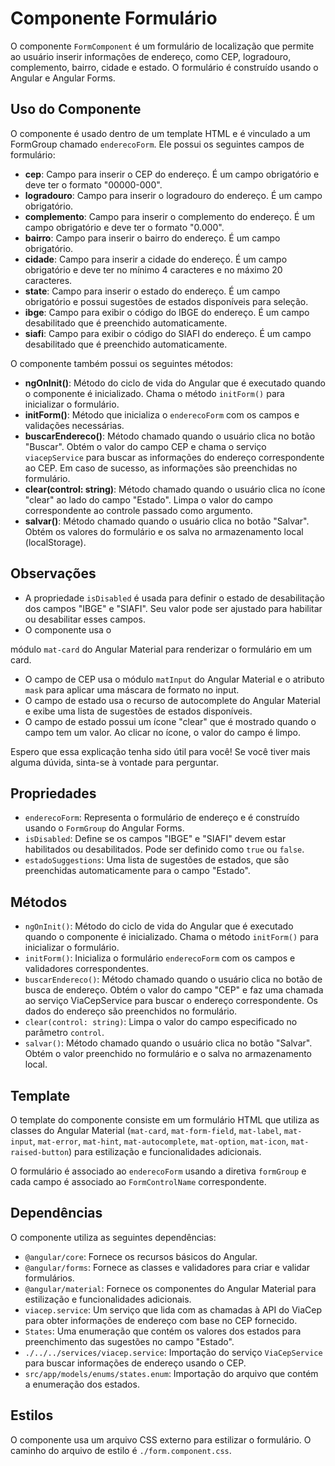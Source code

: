 # Componente Formulário

O componente `FormComponent` é um formulário de localização que permite ao usuário inserir informações de endereço, como CEP, logradouro, complemento, bairro, cidade e estado. O formulário é construído usando o Angular e Angular Forms.

## Uso do Componente

O componente é usado dentro de um template HTML e é vinculado a um FormGroup chamado `enderecoForm`. Ele possui os seguintes campos de formulário:

- **cep**: Campo para inserir o CEP do endereço. É um campo obrigatório e deve ter o formato "00000-000".
- **logradouro**: Campo para inserir o logradouro do endereço. É um campo obrigatório.
- **complemento**: Campo para inserir o complemento do endereço. É um campo obrigatório e deve ter o formato "0.000".
- **bairro**: Campo para inserir o bairro do endereço. É um campo obrigatório.
- **cidade**: Campo para inserir a cidade do endereço. É um campo obrigatório e deve ter no mínimo 4 caracteres e no máximo 20 caracteres.
- **state**: Campo para inserir o estado do endereço. É um campo obrigatório e possui sugestões de estados disponíveis para seleção.
- **ibge**: Campo para exibir o código do IBGE do endereço. É um campo desabilitado que é preenchido automaticamente.
- **siafi**: Campo para exibir o código do SIAFI do endereço. É um campo desabilitado que é preenchido automaticamente.

O componente também possui os seguintes métodos:

- **ngOnInit()**: Método do ciclo de vida do Angular que é executado quando o componente é inicializado. Chama o método `initForm()` para inicializar o formulário.
- **initForm()**: Método que inicializa o `enderecoForm` com os campos e validações necessárias.
- **buscarEndereco()**: Método chamado quando o usuário clica no botão "Buscar". Obtém o valor do campo CEP e chama o serviço `viacepService` para buscar as informações do endereço correspondente ao CEP. Em caso de sucesso, as informações são preenchidas no formulário.
- **clear(control: string)**: Método chamado quando o usuário clica no ícone "clear" ao lado do campo "Estado". Limpa o valor do campo correspondente ao controle passado como argumento.
- **salvar()**: Método chamado quando o usuário clica no botão "Salvar". Obtém os valores do formulário e os salva no armazenamento local (localStorage).

## Observações

- A propriedade `isDisabled` é usada para definir o estado de desabilitação dos campos "IBGE" e "SIAFI". Seu valor pode ser ajustado para habilitar ou desabilitar esses campos.
- O componente usa o

módulo `mat-card` do Angular Material para renderizar o formulário em um card.

- O campo de CEP usa o módulo `matInput` do Angular Material e o atributo `mask` para aplicar uma máscara de formato no input.
- O campo de estado usa o recurso de autocomplete do Angular Material e exibe uma lista de sugestões de estados disponíveis.
- O campo de estado possui um ícone "clear" que é mostrado quando o campo tem um valor. Ao clicar no ícone, o valor do campo é limpo.

Espero que essa explicação tenha sido útil para você! Se você tiver mais alguma dúvida, sinta-se à vontade para perguntar.

## Propriedades

- `enderecoForm`: Representa o formulário de endereço e é construído usando o `FormGroup` do Angular Forms.
- `isDisabled`: Define se os campos "IBGE" e "SIAFI" devem estar habilitados ou desabilitados. Pode ser definido como `true` ou `false`.
- `estadoSuggestions`: Uma lista de sugestões de estados, que são preenchidas automaticamente para o campo "Estado".

## Métodos

- `ngOnInit()`: Método do ciclo de vida do Angular que é executado quando o componente é inicializado. Chama o método `initForm()` para inicializar o formulário.
- `initForm()`: Inicializa o formulário `enderecoForm` com os campos e validadores correspondentes.
- `buscarEndereco()`: Método chamado quando o usuário clica no botão de busca de endereço. Obtém o valor do campo "CEP" e faz uma chamada ao serviço ViaCepService para buscar o endereço correspondente. Os dados do endereço são preenchidos no formulário.
- `clear(control: string)`: Limpa o valor do campo especificado no parâmetro `control`.
- `salvar()`: Método chamado quando o usuário clica no botão "Salvar". Obtém o valor preenchido no formulário e o salva no armazenamento local.

## Template

O template do componente consiste em um formulário HTML que utiliza as classes do Angular Material (`mat-card`, `mat-form-field`, `mat-label`, `mat-input`, `mat-error`, `mat-hint`, `mat-autocomplete`, `mat-option`, `mat-icon`, `mat-raised-button`) para estilização e funcionalidades adicionais.

O formulário é associado ao `enderecoForm` usando a diretiva `formGroup` e cada campo é associado ao `FormControlName` correspondente.

## Dependências

O componente utiliza as seguintes dependências:

- `@angular/core`: Fornece os recursos básicos do Angular.
- `@angular/forms`: Fornece as classes e validadores para criar e validar formulários.
- `@angular/material`: Fornece os componentes do Angular Material para estilização e funcionalidades adicionais.
- `viacep.service`: Um serviço que lida com as chamadas à API do ViaCep para obter informações de endereço com base no CEP fornecido.
- `States`: Uma enumeração que contém os valores dos estados para preenchimento das sugestões no campo "Estado".
- `./../../services/viacep.service`: Importação do serviço `ViaCepService` para buscar informações de endereço usando o CEP.
- `src/app/models/enums/states.enum`: Importação do arquivo que contém a enumeração dos estados.

## Estilos

O componente usa um arquivo CSS externo para estilizar o formulário. O caminho do arquivo de estilo é `./form.component.css`.
